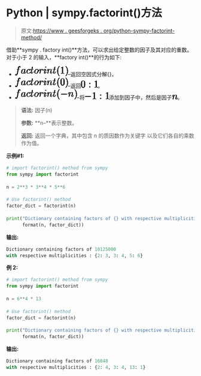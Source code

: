 # Python | sympy.factorint()方法

> 原文:[https://www . geesforgeks . org/python-sympy-factorint-method/](https://www.geeksforgeeks.org/python-sympy-factorint-method/)

借助**sympy . factory int()**方法，可以求出给定整数的因子及其对应的重数。对于小于 2 的输入，**factory int()**的行为如下:

*   ![factorint(1)](img/6127255bb978f0927c89fc1cf0f8a8fa.png "Rendered by QuickLaTeX.com")–返回空因式分解{}。
*   ![factorint(0)](img/5a81cedad1ffa155cc0fd27c9d5a3185.png "Rendered by QuickLaTeX.com")–返回![{0:1}](img/fb621ede1079a30beeeb7abe6405bf06.png "Rendered by QuickLaTeX.com")。
*   ![factorint(-n)](img/79258a02512e9d7bc5300e5b409aa4d4.png "Rendered by QuickLaTeX.com")–将![-1:1](img/81252d69849632a83e54be0151344242.png "Rendered by QuickLaTeX.com")添加到因子中，然后是因子![n](img/42ce0a847b20a2f8a781c8a50bdab975.png "Rendered by QuickLaTeX.com")。

> **语法:**
> 因子(n)
> 
> **参数:**
> **n–**表示整数。
> 
> **返回:**
> 返回一个字典，其中包含 n 的质因数作为关键字
> 以及它们各自的乘数作为值。

**示例#1:**

```py
# import factorint() method from sympy
from sympy import factorint

n = 2**3 * 3**4 * 5**6

# Use factorint() method 
factor_dict = factorint(n) 

print("Dictionary containing factors of {} with respective multiplicities : {}".
      format(n, factor_dict))
```

**输出:**

```py
Dictionary containing factors of 10125000 
with respective multiplicities : {2: 3, 3: 4, 5: 6}

```

**例 2:**

```py
# import factorint() method from sympy
from sympy import factorint

n = 6**4 * 13

# Use factorint() method 
factor_dict = factorint(n) 

print("Dictionary containing factors of {} with respective multiplicities : {}".
      format(n, factor_dict))
```

**输出:**

```py
Dictionary containing factors of 16848 
with respective multiplicities : {2: 4, 3: 4, 13: 1}

```